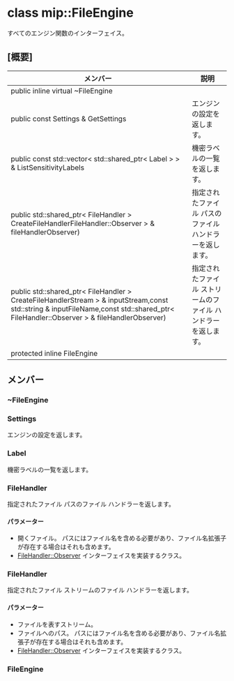 # <a name="class-mipfileengine"></a>class mip::FileEngine 
すべてのエンジン関数のインターフェイス。
## <a name="summary"></a>[概要]
 メンバー                        | 説明                                
--------------------------------|---------------------------------------------
public inline virtual  ~FileEngine | 
public const Settings & GetSettings | エンジンの設定を返します。
public const std::vector< std::shared_ptr< Label > > & ListSensitivityLabels | 機密ラベルの一覧を返します。
public std::shared_ptr< FileHandler > CreateFileHandlerFileHandler::Observer > & fileHandlerObserver) | 指定されたファイル パスのファイル ハンドラーを返します。
public std::shared_ptr< FileHandler > CreateFileHandlerStream > & inputStream,const std::string & inputFileName,const std::shared_ptr< FileHandler::Observer > & fileHandlerObserver) | 指定されたファイル ストリームのファイル ハンドラーを返します。
protected inline  FileEngine | 
## <a name="members"></a>メンバー
### <a name="fileengine"></a>~FileEngine
### <a name="settings"></a>Settings
エンジンの設定を返します。
### <a name="label"></a>Label
機密ラベルの一覧を返します。
### <a name="filehandler"></a>FileHandler
指定されたファイル パスのファイル ハンドラーを返します。
#### <a name="parameters"></a>パラメーター
* 開くファイル。 パスにはファイル名を含める必要があり、ファイル名拡張子が存在する場合はそれも含めます。 
* [FileHandler::Observer](#classmip_1_1_file_handler_1_1_observer) インターフェイスを実装するクラス。
### <a name="filehandler"></a>FileHandler
指定されたファイル ストリームのファイル ハンドラーを返します。
#### <a name="parameters"></a>パラメーター
* ファイルを表すストリーム。 
* ファイルへのパス。 パスにはファイル名を含める必要があり、ファイル名拡張子が存在する場合はそれも含めます。 
* [FileHandler::Observer](#classmip_1_1_file_handler_1_1_observer) インターフェイスを実装するクラス。
### <a name="fileengine"></a>FileEngine